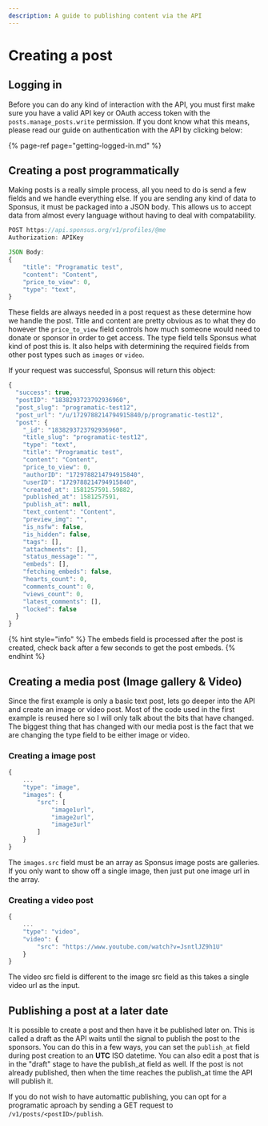 ```yaml
---
description: A guide to publishing content via the API
---
```


# Creating a post

## Logging in

Before you can do any kind of interaction with the API, you must first make sure you have a valid API key or OAuth access token with the `posts.manage_posts.write` permission. If you dont know what this means, please read our guide on authentication with the API by clicking below:

{% page-ref page="getting-logged-in.md" %}

## Creating a post programmatically

Making posts is a really simple process, all you need to do is send a few fields and we handle everything else. If you are sending any kind of data to Sponsus, it must be packaged into a JSON body. This allows us to accept data from almost every language without having to deal with compatability.

```javascript
POST https://api.sponsus.org/v1/profiles/@me
Authorization: APIKey

JSON Body:
{
    "title": "Programatic test",
    "content": "Content",
    "price_to_view": 0,
    "type": "text",
}
```

These fields are always needed in a post request as these determine how we handle the post. Title and content are pretty obvious as to what they do however the `price_to_view` field controls how much someone would need to donate or sponsor in order to get access. The type field tells Sponsus what kind of post this is. It also helps with determining the required fields from other post types such as `images` or `video`.

If your request was successful, Sponsus will return this object:

```javascript
{
  "success": true,
  "postID": "1838293723792936960",
  "post_slug": "programatic-test12",
  "post_url": "/u/1729788214794915840/p/programatic-test12",
  "post": {
    "_id": "1838293723792936960",
    "title_slug": "programatic-test12",
    "type": "text",
    "title": "Programatic test",
    "content": "Content",
    "price_to_view": 0,
    "authorID": "1729788214794915840",
    "userID": "1729788214794915840",
    "created_at": 1581257591.59882,
    "published_at": 1581257591,
    "publish_at": null,
    "text_content": "Content",
    "preview_img": "",
    "is_nsfw": false,
    "is_hidden": false,
    "tags": [],
    "attachments": [],
    "status_message": "",
    "embeds": [],
    "fetching_embeds": false,
    "hearts_count": 0,
    "comments_count": 0,
    "views_count": 0,
    "latest_comments": [],
    "locked": false
  }
}
```

{% hint style="info" %}
The embeds field is processed after the post is created, check back after a few seconds to get the post embeds.
{% endhint %}

## Creating a media post \(Image gallery & Video\)

Since the first example is only a basic text post, lets go deeper into the API and create an image or video post. Most of the code used in the first example is reused here so I will only talk about the bits that have changed. The biggest thing that has changed with our media post is the fact that we are changing the type field to be either image or video.

### Creating a image post

```javascript
{
    ...
    "type": "image",
    "images": {
        "src": [
            "image1url",
            "image2url",
            "image3url"
        ]
    }
}
```

The `images.src` field must be an array as Sponsus image posts are galleries. If you only want to show off a single image, then just put one image url in the array.

### Creating a video post

```javascript
{
    ...
    "type": "video",
    "video": {
        "src": "https://www.youtube.com/watch?v=JsntlJZ9h1U"
    }
}
```

The video src field is different to the image src field as this takes a single video url as the input.

## Publishing a post at a later date

It is possible to create a post and then have it be published later on. This is called a draft as the API waits until the signal to publish the post to the sponsors. You can do this in a few ways, you can set the `publish_at` field during post creation to an **UTC** ISO datetime. You can also edit a post that is in the "draft" stage to have the publish\_at field as well. If the post is not already published, then when the time reaches the publish\_at time the API will publish it.

If you do not wish to have automattic publishing, you can opt for a programatic aproach by sending a GET request to `/v1/posts/<postID>/publish`.

